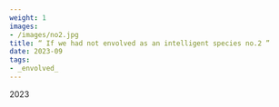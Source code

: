 ```yaml
---
weight: 1
images:
- /images/no2.jpg
title: “ If we had not envolved as an intelligent species no.2 ”
date: 2023-09
tags:
- _envolved_
---
```

2023

